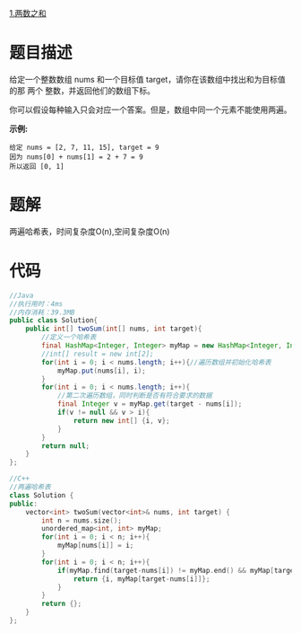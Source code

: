 [1.两数之和](https://leetcode-cn.com/problems/two-sum/)

# 题目描述

给定一个整数数组 nums 和一个目标值 target，请你在该数组中找出和为目标值的那 两个 整数，并返回他们的数组下标。

你可以假设每种输入只会对应一个答案。但是，数组中同一个元素不能使用两遍。

**示例:**

```
给定 nums = [2, 7, 11, 15], target = 9
因为 nums[0] + nums[1] = 2 + 7 = 9
所以返回 [0, 1]
```

# 题解

两遍哈希表，时间复杂度O(n),空间复杂度O(n)

# 代码

```java
//Java
//执行用时：4ms
//内存消耗：39.3MB
public class Solution{
    public int[] twoSum(int[] nums, int target){
        //定义一个哈希表
        final HashMap<Integer, Integer> myMap = new HashMap<Integer, Integer>();
        //int[] result = new int[2];
        for(int i = 0; i < nums.length; i++){//遍历数组并初始化哈希表
            myMap.put(nums[i], i);
        }
        for(int i = 0; i < nums.length; i++){
            //第二次遍历数组，同时判断是否有符合要求的数据
            final Integer v = myMap.get(target - nums[i]);
            if(v != null && v > i){
                return new int[] {i, v};
            }
        }
        return null;
    }
};
```

```c++
//C++
//两遍哈希表
class Solution {
public:
    vector<int> twoSum(vector<int>& nums, int target) {
        int n = nums.size();
        unordered_map<int, int> myMap;
        for(int i = 0; i < n; i++){
            myMap[nums[i]] = i;
        }
        for(int i = 0; i < n; i++){
            if(myMap.find(target-nums[i]) != myMap.end() && myMap[target-nums[i]] != i){
                return {i, myMap[target-nums[i]]};
            }
        }
        return {};
    }
};
```